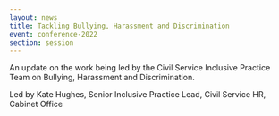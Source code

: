 ```yaml
---
layout: news
title: Tackling Bullying, Harassment and Discrimination
event: conference-2022
section: session
---
```

An update on the work being led by the Civil Service Inclusive Practice Team on Bullying, Harassment and Discrimination. 

L﻿ed by Kate Hughes, Senior Inclusive Practice Lead, Civil Service HR, Cabinet Office